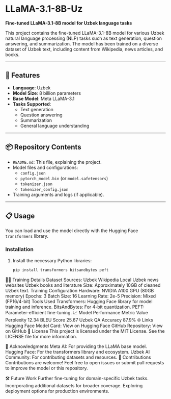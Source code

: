 # LLaMA-3.1-8B-Uz

**Fine-tuned LLaMA-3.1-8B model for Uzbek language tasks**

This project contains the fine-tuned LLaMA-3.1-8B model for various Uzbek natural language processing (NLP) tasks such as text generation, question answering, and summarization. The model has been trained on a diverse dataset of Uzbek text, including content from Wikipedia, news articles, and books.

---

## 🚀 Features

- **Language**: Uzbek
- **Model Size**: 8 billion parameters
- **Base Model**: Meta LLaMA-3.1
- **Tasks Supported**:
  - Text generation
  - Question answering
  - Summarization
  - General language understanding

---

## 📦 Repository Contents

- `README.md`: This file, explaining the project.
- Model files and configurations:
  - `config.json`
  - `pytorch_model.bin` (or `model.safetensors`)
  - `tokenizer.json`
  - `tokenizer_config.json`
- Training arguments and logs (if applicable).

---

## 📋 Usage

You can load and use the model directly with the Hugging Face `transformers` library.

### Installation

1. Install the necessary Python libraries:
   ```bash
   pip install transformers bitsandbytes peft

🏋️‍♂️ Training Details
Dataset
Sources:
Uzbek Wikipedia
Local Uzbek news websites
Uzbek books and literature
Size: Approximately 10GB of cleaned Uzbek text.
Training Configuration
Hardware: NVIDIA A100 GPU (80GB memory)
Epochs: 3
Batch Size: 16
Learning Rate: 2e-5
Precision: Mixed (FP16/4-bit)
Tools Used
Transformers: Hugging Face library for model training and inference.
BitsAndBytes: For 4-bit quantization.
PEFT: Parameter-efficient fine-tuning.
📈 Model Performance
Metric	Value
Perplexity	12.34
BLEU Score	25.67
Uzbek QA Accuracy	87.9%
🌐 Links
Hugging Face Model Card: View on Hugging Face
GitHub Repository: View on GitHub
📜 License
This project is licensed under the MIT License. See the LICENSE file for more information.

🙏 Acknowledgments
Meta AI: For providing the LLaMA base model.
Hugging Face: For the transformers library and ecosystem.
Uzbek AI Community: For contributing datasets and resources.
🤝 Contributions
Contributions are welcome! Feel free to open issues or submit pull requests to improve the model or this repository.

🛠️ Future Work
Further fine-tuning for domain-specific Uzbek tasks.
Incorporating additional datasets for broader coverage.
Exploring deployment options for production environments.